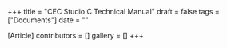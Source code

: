 +++
title = "CEC Studio C Technical Manual"
draft = false
tags = ["Documents"]
date = ""

[Article]
contributors = []
gallery = []
+++